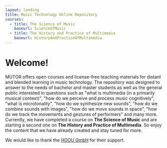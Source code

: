 ```yaml
---
layout: landing
title: Music Technology Online Repository
courses:
  - title: The Science of Music
    baseurl: ScienceOfMusic
  - title: The History and Practice of Multimedia
    baseurl: HistoryAndPracticeOfMultimedia
---
```


# Welcome!

MUTOR offers open courses and license-free teaching materials for distant and blended learning in music technology. The repository was designed to answer to the needs of bachelor and master students as well as the general public interested in questions such as "what is multimedia (in a primarily musical context)", "how do we perceive and process music cognitively", "what is microtonality", "how do we synthesize new sounds", "how do we combine sounds with images", "how do we move sounds in space", "how do we track the movements and gestures of performers" and many more. Currently, we have completed a course on __The Science of Music__ and are starting a second one on __The History and Practice of Multimedia__. So enjoy the content that we have already created and stay tuned for more.

We would like to thank the [HOOU GmbH](https://www.hoou.de/institutions/hochschule-fur-musik-und-theater) for their support.
